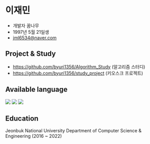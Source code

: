 # 이재민

- 개발자 꿈나무
- 1997년 5월 21일생
- jml6534@naver.com


## Project & Study
 - https://github.com/byuri1356/Algorithm_Study (알고리즘 스터디)
 - https://github.com/byuri1356/study_project (키오스크 프로젝트)


## Available language
<img src = "https://img.shields.io/badge/C++-00599C?style=flat-square&logo=cplusplus&logoColor=white"/>
<img src = "https://img.shields.io/badge/Java-007396?style=flat-square&logo=java&logoColor=white"/>
<img src = "https://img.shields.io/badge/JavaScript-F7DF1E?style=flat-square&logo=JavaScript&logoColor=white"/>

## Education

Jeonbuk National University Department of Computer Science & Engineering (2016 ~ 2022) 

<!--
**korno1/korno1** is a ✨ _special_ ✨ repository because its `README.md` (this file) appears on your GitHub profile.

Here are some ideas to get you started:

- 🔭 I’m currently working on ...
- 🌱 I’m currently learning ...
- 👯 I’m looking to collaborate on ...
- 🤔 I’m looking for help with ...
- 💬 Ask me about ...
- 📫 How to reach me: ...
- 😄 Pronouns: ...
- ⚡ Fun fact: ...
-->
